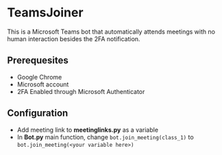 # TeamsJoiner

This is a Microsoft Teams bot that automatically attends meetings with no human interaction besides the 2FA notification.

## Prerequesites

- Google Chrome
- Microsoft account
- 2FA Enabled through Microsoft Authenticator

## Configuration

- Add meeting link to **meetinglinks.py** as a variable
- In **Bot.py** main function, change `bot.join_meeting(class_1)` to `bot.join_meeting(<your variable here>)`
